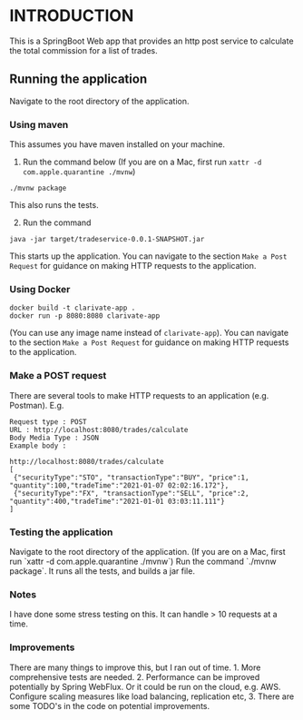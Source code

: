 <h1>INTRODUCTION</h1>

This is a SpringBoot Web app that provides an http post service to calculate the total commission for a list of trades.

<h2>Running the application </h2>
Navigate to the root directory of the application.
<h3>Using maven</h3>
This assumes you have maven installed on your machine.


1. Run the command below (If you are on a Mac, first run `xattr -d com.apple.quarantine ./mvnw`)
```
./mvnw package
```
This also runs the tests.

2. Run the command
```
java -jar target/tradeservice-0.0.1-SNAPSHOT.jar
```
This starts up the application. You can navigate to the section `Make a Post Request` for guidance on making HTTP requests to the application.

<h3>Using Docker</h3>

```
docker build -t clarivate-app .
docker run -p 8080:8080 clarivate-app
```


(You can use any image name instead of `clarivate-app`).
You can navigate to the section `Make a Post Request` for guidance on making HTTP requests to the application.

<h3>Make a POST request</h3>


There are several tools to make HTTP requests to an application (e.g. Postman). E.g.
```
Request type : POST
URL : http://localhost:8080/trades/calculate
Body Media Type : JSON
Example body :

http://localhost:8080/trades/calculate
[
 {"securityType":"STO", "transactionType":"BUY", "price":1, "quantity":100,"tradeTime":"2021-01-07 02:02:16.172"},
 {"securityType":"FX", "transactionType":"SELL", "price":2, "quantity":400,"tradeTime":"2021-01-01 03:03:11.111"}
]
```


<h3>Testing the application</h3>
Navigate to the root directory of the application.
(If you are on a Mac, first run `xattr -d com.apple.quarantine ./mvnw`)
Run the command `./mvnw package`. It runs all the tests, and builds a jar file.

<h3>Notes</h3>
I have done some stress testing on this. It can handle > 10 requests at a time.

<h3>Improvements</h3>
There are many things to improve this, but I ran out of time.
1. More comprehensive tests are needed.
2. Performance can be improved potentially by Spring WebFlux. Or it could be run on the cloud, e.g. AWS. Configure scaling measures like load balancing, replication etc,
3. There are some TODO's in the code on potential improvements.
